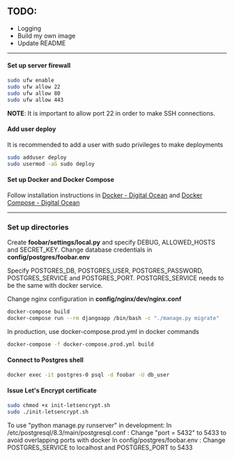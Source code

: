 
## TODO:
- Logging
- Build my own image
- Update README

---
#### Set up server firewall
```sh
sudo ufw enable
sudo ufw allow 22
sudo ufw allow 80
sudo ufw allow 443
```
**NOTE**: It is important to allow port 22 in order to make SSH connections.

#### Add user deploy
It is recommended to add a user with sudo privileges to make deployments
```sh
sudo adduser deploy
sudo usermod -aG sudo deploy
```

#### Set up Docker and Docker Compose
Follow installation instructions in 
[Docker - Digital Ocean](https://www.digitalocean.com/community/tutorials/how-to-install-and-use-docker-on-ubuntu-18-04)
and
[Docker Compose - Digital Ocean](https://www.digitalocean.com/community/tutorials/how-to-install-docker-compose-on-ubuntu-18-04)

---
### Set up directories

Create **foobar/settings/local.py** and specify DEBUG, ALLOWED_HOSTS and SECRET_KEY.
Change database credentials in **config/postgres/foobar.env**

Specify POSTGRES_DB, POSTGRES_USER, POSTGRES_PASSWORD, POSTGRES_SERVICE
and POSTGRES_PORT. POSTGRES_SERVICE needs to be the same with docker service.

Change nginx configuration in **config/nginx/dev/nginx.conf**

```sh
docker-compose build
docker-compose run --rm djangoapp /bin/bash -c "./manage.py migrate"
```

In production, use docker-compose.prod.yml in docker commands
```sh
docker-compose -f docker-compose.prod.yml build
```

#### Connect to Postgres shell
```sh
docker exec -it postgres-0 psql -d foobar -U db_user
```

#### Issue Let's Encrypt certificate
```sh
sudo chmod +x init-letsencrypt.sh
sudo ./init-letsencrypt.sh
```

To use "python manage.py runserver" in development:
In /etc/postgresql/8.3/main/postgresql.conf :
Change "port = 5432" to 5433 to avoid overlapping ports with docker
In config/postgres/foobar.env :
Change POSTGRES_SERVICE to localhost and POSTGRES_PORT to 5433
